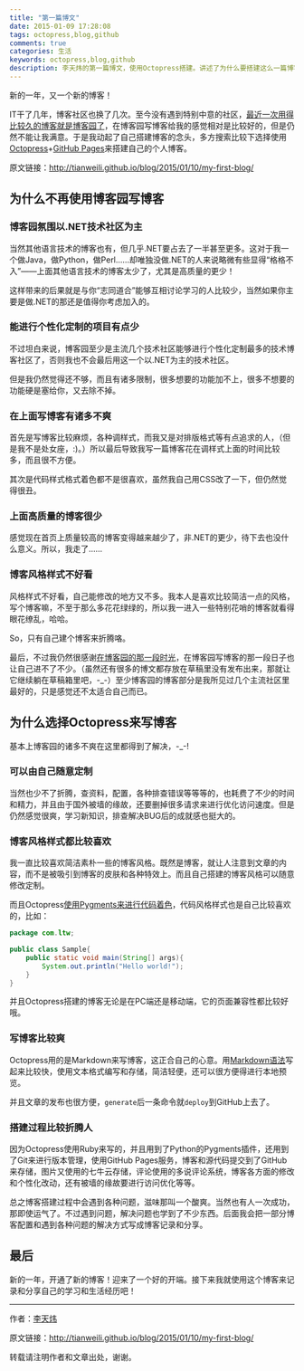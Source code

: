 ```yaml
---
title: "第一篇博文"
date: 2015-01-09 17:28:08
tags: octopress,blog,github
comments: true
categories: 生活
keywords: octopress,blog,github
description: 李天炜的第一篇博文，使用Octopress搭建。讲述了为什么要搭建这么一篇博客站点。
---
```


新的一年，又一个新的博客！

IT干了几年，博客社区也换了几次。至今没有遇到特别中意的社区，[最近一次用得比较久的博客就是博客园了](http://www.cnblogs.com/hellojava/)，在博客园写博客给我的感觉相对是比较好的，但是仍然不能让我满意。于是我动起了自己搭建博客的念头，多方搜索比较下选择使用[Octopress](http://octopress.org/)+[GitHub Pages](https://pages.github.com/)来搭建自己的个人博客。

<!--more-->

原文链接：<http://tianweili.github.io/blog/2015/01/10/my-first-blog/>

## 为什么不再使用博客园写博客

### 博客园氛围以.NET技术社区为主

当然其他语言技术的博客也有，但几乎.NET要占去了一半甚至更多。这对于我一个做Java，做Python，做Perl……却唯独没做.NET的人来说略微有些显得“格格不入”——上面其他语言技术的博客太少了，尤其是高质量的更少！

这样带来的后果就是与你“志同道合”能够互相讨论学习的人比较少，当然如果你主要是做.NET的那还是值得你考虑加入的。

### 能进行个性化定制的项目有点少

不过坦白来说，博客园至少是主流几个技术社区能够进行个性化定制最多的技术博客社区了，否则我也不会最后用这一个以.NET为主的技术社区。

但是我仍然觉得还不够，而且有诸多限制，很多想要的功能加不上，很多不想要的功能硬是塞给你，又去除不掉。

### 在上面写博客有诸多不爽

首先是写博客比较麻烦，各种调样式，而我又是对排版格式等有点追求的人，（但是我不是处女座，:)。）所以最后导致我写一篇博客花在调样式上面的时间比较多，而且很不方便。

其次是代码样式格式着色都不是很喜欢，虽然我自己用CSS改了一下，但仍然觉得很丑。

### 上面高质量的博客很少

感觉现在首页上质量较高的博客变得越来越少了，非.NET的更少，待下去也没什么意义。所以，我走了……

### 博客风格样式不好看

风格样式不好看，自己能修改的地方又不多。我本人是喜欢比较简洁一点的风格，写个博客嘛，不至于那么多花花绿绿的，所以我一进入一些特别花哨的博客就看得眼花缭乱，哈哈。

So，只有自己建个博客来折腾咯。

最后，不过我仍然很感谢[在博客园的那一段时光](http://www.cnblogs.com/hellojava/)，在博客园写博客的那一段日子也让自己进不了不少。（虽然还有很多的博文都存放在草稿里没有发布出来，那就让它继续躺在草稿箱里吧，-_-）至少博客园的博客部分是我所见过几个主流社区里最好的，只是感觉还不太适合自己而已。

## 为什么选择Octopress来写博客

基本上博客园的诸多不爽在这里都得到了解决，-_-!

### 可以由自己随意定制

当然也少不了折腾，查资料，配置，各种排查错误等等等的，也耗费了不少的时间和精力，并且由于国外被墙的缘故，还要删掉很多请求来进行优化访问速度。但是仍然感觉很爽，学习新知识，排查解决BUG后的成就感也挺大的。

### 博客风格样式都比较喜欢

我一直比较喜欢简洁素朴一些的博客风格。既然是博客，就让人注意到文章的内容，而不是被吸引到博客的皮肤和各种特效上。而且自己搭建的博客风格可以随意修改定制。

而且Octopress[使用Pygments来进行代码着色](http://pygments.org/)，代码风格样式也是自己比较喜欢的，比如：

```java Sample.java
package com.ltw;

public class Sample{
	public static void main(String[] args){
		System.out.println("Hello world!");
	}
}
```
并且Octopress搭建的博客无论是在PC端还是移动端，它的页面兼容性都比较好哦。

### 写博客比较爽

Octopress用的是Markdown来写博客，这正合自己的心意。用[Markdown语法](http://wowubuntu.com/markdown/)写起来比较快，使用文本格式编写和存储，简洁轻便，还可以很方便得进行本地预览。

并且文章的发布也很方便，`generate`后一条命令就`deploy`到GitHub上去了。

### 搭建过程比较折腾人

因为Octopress使用Ruby来写的，并且用到了Python的Pygments插件，还用到了Git来进行版本管理，使用GitHub Pages服务，博客和源代码提交到了GitHub来存储，图片又使用的七牛云存储，评论使用的多说评论系统，博客各方面的修改和个性化改动，还有被墙的缘故要进行访问优化等等。

总之博客搭建过程中会遇到各种问题，滋味那叫一个酸爽。当然也有人一次成功，那即使运气了。不过遇到问题，解决问题也学到了不少东西。后面我会把一部分博客配置和遇到各种问题的解决方式写成博客记录和分享。

## 最后

新的一年，开通了新的博客！迎来了一个好的开端。接下来我就使用这个博客来记录和分享自己的学习和生活经历吧！

---

作者：[李天炜](http://tianweili.github.io/)

原文链接：<http://tianweili.github.io/blog/2015/01/10/my-first-blog/>

转载请注明作者和文章出处，谢谢。